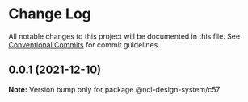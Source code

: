# Change Log

All notable changes to this project will be documented in this file.
See [Conventional Commits](https://conventionalcommits.org) for commit guidelines.

## 0.0.1 (2021-12-10)

**Note:** Version bump only for package @ncl-design-system/c57
